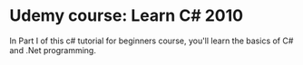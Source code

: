 # Udemy course: Learn C# 2010
In Part I of this c# tutorial for beginners course, you'll learn the basics of C# and .Net programming.
